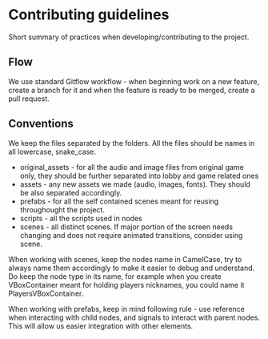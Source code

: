 # Contributing guidelines
Short summary of practices when developing/contributing to the project.


## Flow
We use standard Gitflow workflow - when beginning work on a new feature,
create a branch for it and when the feature is ready to be merged, create a pull request.


## Conventions
We keep the files separated by the folders. All the files should be names in all lowercase, snake_case.

- original_assets - for all the audio and image files from original game only, they should be further separated into lobby and game related ones
- assets - any new assets we made (audio, images, fonts). They should be also separated accordingly.
- prefabs - for all the self contained scenes meant for reusing throughought the project.
- scripts - all the scripts used in nodes
- scenes - all distinct scenes. If major portion of the screen needs changing and does not require animated transitions, consider using scene.

When working with scenes, keep the nodes name in CamelCase, try to always name them accordingly to make it easier to debug and understand.
Do keep the node type in its name, for example when you create VBoxContainer meant for holding players nicknames, you could name it PlayersVBoxContainer.

When working with prefabs, keep in mind following rule - use reference when interacting with child nodes, and signals to interact with parent nodes.
This will allow us easier integration with other elements.
